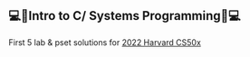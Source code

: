 ## :computer::school_satchel:Intro to C/ Systems Programming:school_satchel::computer:
First 5 lab & pset solutions for [2022 Harvard CS50x](https://cs50.harvard.edu/x/2022/)